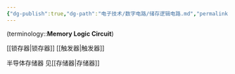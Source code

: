 ```yaml
---
{"dg-publish":true,"dg-path":"电子技术/数字电路/储存逻辑电路.md","permalink":"/电子技术/数字电路/储存逻辑电路/","dgPassFrontmatter":true,"noteIcon":"","created":"2024-10-17T18:29:12.982+08:00","updated":"2024-10-27T15:51:20.929+08:00"}
---
```


(terminology::**Memory Logic Circuit**)

[[锁存器\|锁存器]]
[[触发器\|触发器]]

半导体存储器
见[[存储器\|存储器]]



